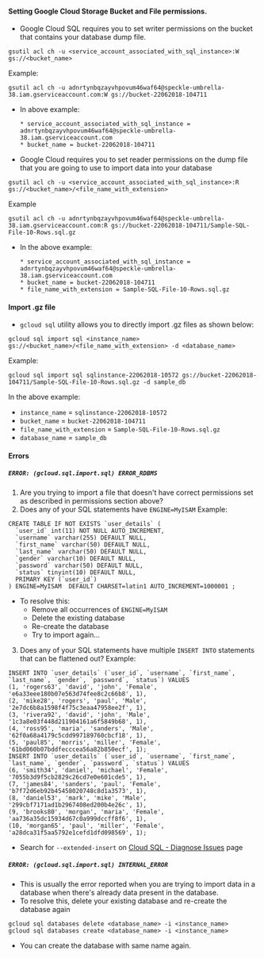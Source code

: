 #### Setting Google Cloud Storage Bucket and File permissions.
* Google Cloud SQL requires you to set writer permissions on the bucket that contains your database dump file.
```
gsutil acl ch -u <service_account_associated_with_sql_instance>:W gs://<bucket_name>
```
Example:
```
gsutil acl ch -u adnrtynbqzayvhpovum46waf64@speckle-umbrella-38.iam.gserviceaccount.com:W gs://bucket-22062018-104711
```
  * In above example:
    ```
    * service_account_associated_with_sql_instance = adnrtynbqzayvhpovum46waf64@speckle-umbrella-38.iam.gserviceaccount.com
    * bucket_name = bucket-22062018-104711
    ```

* Google Cloud requires you to set reader permissions on the dump file that you are going to use to import data into your database
```
gsutil acl ch -u <service_account_associated_with_sql_instance>:R gs://<bucket_name>/<file_name_with_extension>
```
Example
```
gsutil acl ch -u adnrtynbqzayvhpovum46waf64@speckle-umbrella-38.iam.gserviceaccount.com:R gs://bucket-22062018-104711/Sample-SQL-File-10-Rows.sql.gz
```
  * In the above example:
    ```
    * service_account_associated_with_sql_instance = adnrtynbqzayvhpovum46waf64@speckle-umbrella-38.iam.gserviceaccount.com
    * bucket_name = bucket-22062018-104711
    * file_name_with_extension = Sample-SQL-File-10-Rows.sql.gz
    ```

#### Import .gz file
* `gcloud sql` utility allows you to directly import .gz files as shown below:
```
gcloud sql import sql <instance_name> gs://<bucket_name>/<file_name_with_extension> -d <database_name>
```
Example:
```
gcloud sql import sql sqlinstance-22062018-10572 gs://bucket-22062018-104711/Sample-SQL-File-10-Rows.sql.gz -d sample_db
```
In the above example:
  * `instance_name` = `sqlinstance-22062018-10572`
  * `bucket_name` = `bucket-22062018-104711`
  * `file_name_with_extension` = `Sample-SQL-File-10-Rows.sql.gz`
  * `database_name` = `sample_db`

#### Errors
##### `ERROR: (gcloud.sql.import.sql) ERROR_RDBMS`
1. Are you trying to import a file that doesn't have correct permissions set as described in permissions section above?
2. Does any of your SQL statements have `ENGINE=MyISAM`
Example:
```
CREATE TABLE IF NOT EXISTS `user_details` (
  `user_id` int(11) NOT NULL AUTO_INCREMENT,
  `username` varchar(255) DEFAULT NULL,
  `first_name` varchar(50) DEFAULT NULL,
  `last_name` varchar(50) DEFAULT NULL,
  `gender` varchar(10) DEFAULT NULL,
  `password` varchar(50) DEFAULT NULL,
  `status` tinyint(10) DEFAULT NULL,
  PRIMARY KEY (`user_id`)
) ENGINE=MyISAM  DEFAULT CHARSET=latin1 AUTO_INCREMENT=1000001 ;
```
  * To resolve this:
    * Remove all occurrences of `ENGINE=MyISAM`
    * Delete the existing database
    * Re-create the database
    * Try to import again...
3. Does any of your SQL statements have multiple `INSERT INTO` statements that can be flattened out?
Example:
```
INSERT INTO `user_details` (`user_id`, `username`, `first_name`, `last_name`, `gender`, `password`, `status`) VALUES
(1, 'rogers63', 'david', 'john', 'Female', 'e6a33eee180b07e563d74fee8c2c66b8', 1),
(2, 'mike28', 'rogers', 'paul', 'Male', '2e7dc6b8a1598f4f75c3eaa47958ee2f', 1),
(3, 'rivera92', 'david', 'john', 'Male', '1c3a8e03f448d211904161a6f5849b68', 1),
(4, 'ross95', 'maria', 'sanders', 'Male', '62f0a68a4179c5cdd997189760cbcf18', 1),
(5, 'paul85', 'morris', 'miller', 'Female', '61bd060b07bddfecccea56a82b850ecf', 1);
INSERT INTO `user_details` (`user_id`, `username`, `first_name`, `last_name`, `gender`, `password`, `status`) VALUES
(6, 'smith34', 'daniel', 'michael', 'Female', '7055b3d9f5cb2829c26cd7e0e601cde5', 1),
(7, 'james84', 'sanders', 'paul', 'Female', 'b7f72d6eb92b45458020748c8d1a3573', 1),
(8, 'daniel53', 'mark', 'mike', 'Male', '299cbf7171ad1b2967408ed200b4e26c', 1),
(9, 'brooks80', 'morgan', 'maria', 'Female', 'aa736a35dc15934d67c0a999dccff8f6', 1),
(10, 'morgan65', 'paul', 'miller', 'Female', 'a28dca31f5aa5792e1cefd1dfd098569', 1);
```
  * Search for `--extended-insert` on [Cloud SQL - Diagnose Issues](https://cloud.google.com/sql/docs/mysql/diagnose-issues) page

##### `ERROR: (gcloud.sql.import.sql) INTERNAL_ERROR`
* This is usually the error reported when you are trying to import data in a database when there's already data present in the database.
* To resolve this, delete your existing database and re-create the database again
```
gcloud sql databases delete <database_name> -i <instance_name>
gcloud sql databases create <database_name> -i <instance_name>
```
* You can create the database with same name again.
